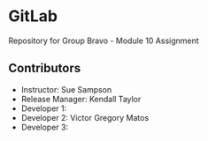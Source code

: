 # GitLab
Repository for Group Bravo - Module 10 Assignment

## Contributors
- Instructor: Sue Sampson
- Release Manager: Kendall Taylor
- Developer 1:
- Developer 2: Victor Gregory Matos
- Developer 3: 
